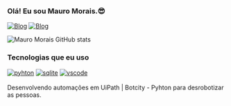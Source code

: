 
### Olá! Eu sou Mauro Morais.😎

[![Blog](https://img.shields.io/badge/LinkedIn-0077B5?style=for-the-badge&logo=linkedin&logoColor=white)](https://www.linkedin.com/in/maurovmorais/)
[![Blog](https://img.shields.io/badge/Instagram-E4405F?style=for-the-badge&logo=instagram&logoColor=white)](https://www.instagram.com/maurovmorais)

![Mauro Morais GitHub stats](https://github-readme-stats.vercel.app/api?username=maurovmorais&show_icons=true&theme=dracula)

### Tecnologias que eu uso
<div style="display: inline_block">
    <a href="https://www.python.org/"><img aling="center" alt="pyhton" src="https://img.shields.io/badge/Python-3776AB?style=for-the-badge&logo=python&logoColor=white"></a>
    <a href="https://www.sqlite.org/"><img aling="center" alt="sqlite" src="https://img.shields.io/badge/SQLite-07405E?style=for-the-badge&logo=sqlite&logoColor=white"></a>
    <a href="https://code.visualstudio.com/"><img aling="center" alt="vscode" src="https://img.shields.io/badge/Visual_Studio_Code-0078D4?style=for-the-badge&logo=visual%20studio%20code&logoColor=white"></a>
</div><br/>
Desenvolvendo automações em UiPath | Botcity - Pyhton para desrobotizar as pessoas.

